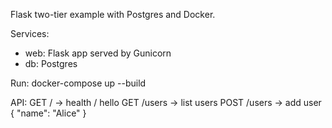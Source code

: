 Flask two-tier example with Postgres and Docker.

Services:
- web: Flask app served by Gunicorn
- db: Postgres

Run:
  docker-compose up --build

API:
  GET  /            -> health / hello
  GET  /users       -> list users
  POST /users       -> add user { "name": "Alice" }
